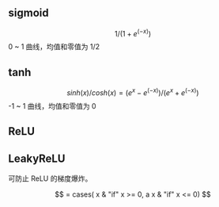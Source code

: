 ## sigmoid

$$1 / (1 + e^(-x))$$
0 ~ 1 曲线，均值和零值为 $1 / 2$

## tanh

$$sinh(x) / cosh(x) = (e^x - e^(-x)) / (e^x + e^(-x))$$
-1 ~ 1 曲线，均值和零值为 $0$

## ReLU

## LeakyReLU

可防止 ReLU 的梯度爆炸。

$$ = cases( x & "if" x >= 0, a x & "if" x <= 0) $$
    